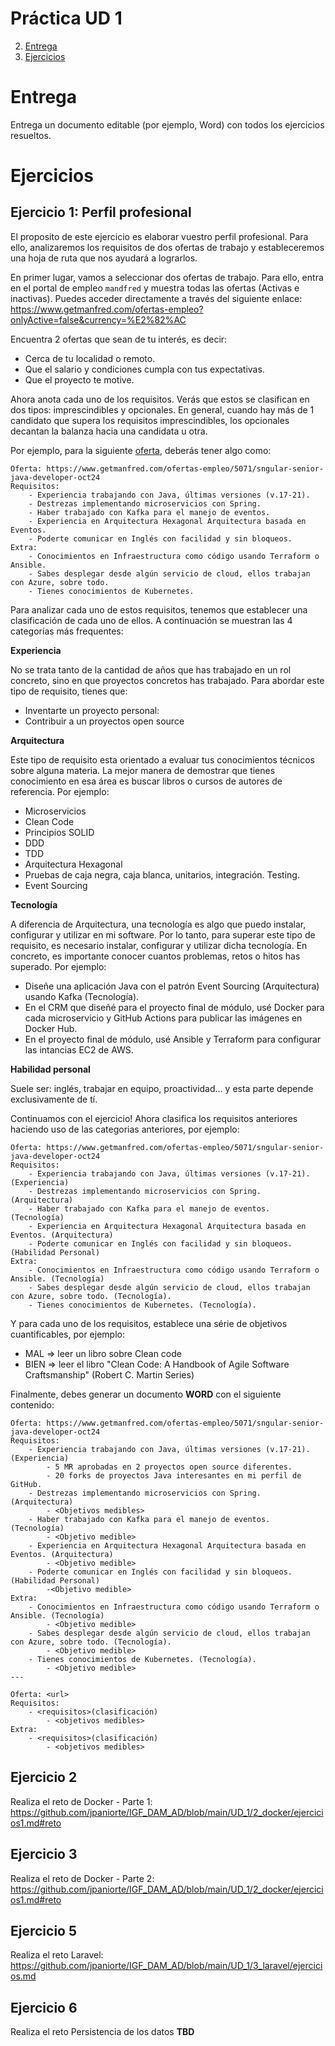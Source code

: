 # Práctica UD 1

2. [Entrega](#entrega)
1. [Ejercicios](#ejercicios)

# Entrega

Entrega un documento editable (por ejemplo, Word) con todos los ejercicios resueltos.

# Ejercicios
## Ejercicio 1: Perfil profesional

El proposito de este ejercicio es elaborar vuestro perfil profesional. Para ello, analizaremos los requisitos de dos ofertas de trabajo y estableceremos una hoja de ruta que nos ayudará a lograrlos.

En primer lugar, vamos a seleccionar dos ofertas de trabajo. Para ello, entra en el portal de empleo `mandfred` y muestra todas las ofertas (Activas e inactivas). Puedes acceder directamente a través del siguiente enlace: https://www.getmanfred.com/ofertas-empleo?onlyActive=false&currency=%E2%82%AC

Encuentra 2 ofertas que sean de tu interés, es decir:

- Cerca de tu localidad o remoto. 
- Que el salario y condiciones cumpla con tus expectativas. 
- Que el proyecto te motive.

Ahora anota cada uno de los requisitos. Verás que estos se clasifican en dos tipos: imprescindibles y opcionales. En general, cuando hay más de 1 candidato que supera los requisitos imprescindibles, los  opcionales decantan la balanza hacia una candidata u otra.

Por ejemplo, para la siguiente [oferta](https://www.getmanfred.com/ofertas-empleo/5071/sngular-senior-java-developer-oct24), deberás tener algo como:

```
Oferta: https://www.getmanfred.com/ofertas-empleo/5071/sngular-senior-java-developer-oct24
Requisitos:
    - Experiencia trabajando con Java, últimas versiones (v.17-21).
    - Destrezas implementando microservicios con Spring.
    - Haber trabajado con Kafka para el manejo de eventos.
    - Experiencia en Arquitectura Hexagonal Arquitectura basada en Eventos.
    - Poderte comunicar en Inglés con facilidad y sin bloqueos.
Extra:
    - Conocimientos en Infraestructura como código usando Terraform o Ansible.
    - Sabes desplegar desde algún servicio de cloud, ellos trabajan con Azure, sobre todo.
    - Tienes conocimientos de Kubernetes.
```

Para analizar cada uno de estos requisitos, tenemos que establecer una clasificación de cada uno de ellos. A continuación se muestran las 4 categorías más frequentes:

**Experiencia**

No se trata tanto de la cantidad de años que has trabajado en un rol concreto, sino en que proyectos concretos has trabajado. Para abordar este tipo de requisito, tienes que: 
- Inventarte un proyecto personal: 
- Contribuir a un proyectos open source

**Arquitectura**

Este tipo de requisito esta orientado a evaluar tus conocimientos técnicos sobre alguna materia. La mejor manera de demostrar que tienes conocimiento en esa área es buscar libros o cursos de autores de referencia. Por ejemplo:

- Microservicios
- Clean Code
- Principios SOLID
- DDD
- TDD
- Arquitectura Hexagonal
- Pruebas de caja negra, caja blanca, unitarios, integración. Testing.
- Event Sourcing

**Tecnología**

A diferencia de Arquitectura, una tecnología es algo que puedo instalar, configurar y utilizar en mi software. Por lo tanto, para superar este tipo de requisito, es necesario instalar, configurar y utilizar dicha tecnología. En concreto, es importante conocer cuantos problemas, retos o hitos has superado. Por ejemplo:

- Diseñe una aplicación Java con el patrón Event Sourcing (Arquitectura) usando Kafka (Tecnología).
- En el CRM que diseñé para el proyecto final de módulo, usé Docker para cada microservicio y GitHub Actions para publicar las imágenes en Docker Hub. 
- En el proyecto final de módulo, usé Ansible y Terraform para configurar las intancias EC2 de AWS.

**Habilidad personal**

Suele ser: inglés, trabajar en equipo, proactividad... y esta parte depende exclusivamente de tí.


Continuamos con el ejercicio! Ahora clasifica los requisitos anteriores haciendo uso de las categorias anteriores, por ejemplo:

```
Oferta: https://www.getmanfred.com/ofertas-empleo/5071/sngular-senior-java-developer-oct24
Requisitos:
    - Experiencia trabajando con Java, últimas versiones (v.17-21). (Experiencia)
    - Destrezas implementando microservicios con Spring. (Arquitectura)
    - Haber trabajado con Kafka para el manejo de eventos. (Tecnología)
    - Experiencia en Arquitectura Hexagonal Arquitectura basada en Eventos. (Arquitectura)
    - Poderte comunicar en Inglés con facilidad y sin bloqueos. (Habilidad Personal)
Extra:
    - Conocimientos en Infraestructura como código usando Terraform o Ansible. (Tecnología)
    - Sabes desplegar desde algún servicio de cloud, ellos trabajan con Azure, sobre todo. (Tecnología).
    - Tienes conocimientos de Kubernetes. (Tecnología).
```

Y para cada uno de los requisitos, establece una série de objetivos cuantificables, por ejemplo:

- MAL => leer un libro sobre Clean code
- BIEN => leer el libro "Clean Code: A Handbook of Agile Software Craftsmanship" (Robert C. Martin Series)

Finalmente, debes generar un documento **WORD** con el siguiente contenido:

```
Oferta: https://www.getmanfred.com/ofertas-empleo/5071/sngular-senior-java-developer-oct24
Requisitos:
    - Experiencia trabajando con Java, últimas versiones (v.17-21). (Experiencia)
        - 5 MR aprobadas en 2 proyectos open source diferentes.
        - 20 forks de proyectos Java interesantes en mi perfil de GitHub.
    - Destrezas implementando microservicios con Spring. (Arquitectura)
        - <Objetivos medibles>
    - Haber trabajado con Kafka para el manejo de eventos. (Tecnología)
        - <Objetivo medible>
    - Experiencia en Arquitectura Hexagonal Arquitectura basada en Eventos. (Arquitectura)
        - <Objetivo medible>
    - Poderte comunicar en Inglés con facilidad y sin bloqueos. (Habilidad Personal)
        -<Objetivo medible>
Extra:
    - Conocimientos en Infraestructura como código usando Terraform o Ansible. (Tecnología)
        - <Objetivo medible>
    - Sabes desplegar desde algún servicio de cloud, ellos trabajan con Azure, sobre todo. (Tecnología).
        - <Objetivo medible>
    - Tienes conocimientos de Kubernetes. (Tecnología).
        - <Objetivo medible>
---

Oferta: <url>
Requisitos:
    - <requisitos>(clasificación)
        - <objetivos medibles>
Extra:
    - <requisitos>(clasificación)
        - <objetivos medibles>
```

## Ejercicio 2
Realiza el reto de Docker - Parte 1: https://github.com/jpaniorte/IGF_DAM_AD/blob/main/UD_1/2_docker/ejercicios1.md#reto

## Ejercicio 3
Realiza el reto de Docker - Parte 2: https://github.com/jpaniorte/IGF_DAM_AD/blob/main/UD_1/2_docker/ejercicios1.md#reto

## Ejercicio 5
Realiza el reto Laravel: https://github.com/jpaniorte/IGF_DAM_AD/blob/main/UD_1/3_laravel/ejercicios.md

## Ejercicio 6
Realiza el reto Persistencia de los datos **TBD**